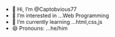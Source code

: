- 👋 Hi, I’m @Captobvious77
- 👀 I’m interested in ...Web Programming
- 🌱 I’m currently learning ...html,css,js
- 😄 Pronouns: ...he/him

<!---
Captobvious77/Captobvious77 is a ✨ special ✨ repository because its `README.md` (this file) appears on your GitHub profile.
You can click the Preview link to take a look at your changes.
--->
